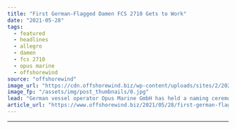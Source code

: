 ```yaml
---
title: "First German-Flagged Damen FCS 2710 Gets to Work"
date: "2021-05-28"
tags: 
  - featured
  - headlines
  - allegro
  - damen
  - fcs 2710
  - opus marine
  - offshorewind
source: "offshorewind"
image_url: "https://cdn.offshorewind.biz/wp-content/uploads/sites/2/2021/05/28123502/Opus-Marine-names-Damen-FCS-2710-in-Cuxhaven.jpg"
image_fp: "/assets/img/post_thumbnails/0.jpg"
lead: "German vessel operator Opus Marine GmbH has held a naming ceremony in Cuxhaven for"
article_url: "https://www.offshorewind.biz/2021/05/28/first-german-flagged-damen-fcs-2710-gets-to-work/"
---
```


---
